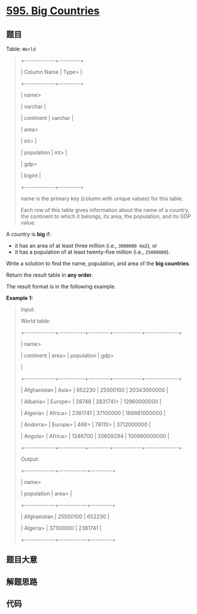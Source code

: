 # [595. Big Countries](https://leetcode.com/problems/big-countries/)

## 题目

Table: `World`

> 
> 
> 
> 
> 
> +-------------+---------+
> 
> | Column Name | Type> 
> |
> 
> +-------------+---------+
> 
> | name> 
> > 
> | varchar |
> 
> | continent   | varchar |
> 
> | area> 
> > 
> | int> 
>  |
> 
> | population  | int> 
>  |
> 
> | gdp> 
> > 
>  | bigint  |
> 
> +-------------+---------+
> 
> name is the primary key (column with unique values) for this table.
> 
> Each row of this table gives information about the name of a country, the continent to which it belongs, its area, the population, and its GDP value.
> 
> 



A country is **big** if:

  * it has an area of at least three million (i.e., `3000000 km2`), or
  * it has a population of at least twenty-five million (i.e., `25000000`).

Write a solution to find the name, population, and area of the **big
countries**.

Return the result table in **any order**.

The result format is in the following example.



**Example 1:**

> Input: 
> 
> World table:
> 
> +-------------+-----------+---------+------------+--------------+
> 
> | name> 
> > 
> | continent | area> 
> | population | gdp> 
> > 
>   |
> 
> +-------------+-----------+---------+------------+--------------+
> 
> | Afghanistan | Asia> 
>   | 652230  | 25500100   | 20343000000  |
> 
> | Albania> 
>  | Europe> 
> | 28748   | 2831741> 
> | 12960000000  |
> 
> | Algeria> 
>  | Africa> 
> | 2381741 | 37100000   | 188681000000 |
> 
> | Andorra> 
>  | Europe> 
> | 468> 
>  | 78115> 
>   | 3712000000   |
> 
> | Angola> 
>   | Africa> 
> | 1246700 | 20609294   | 100990000000 |
> 
> +-------------+-----------+---------+------------+--------------+
> 
> Output: 
> 
> +-------------+------------+---------+
> 
> | name> 
> > 
> | population | area> 
> |
> 
> +-------------+------------+---------+
> 
> | Afghanistan | 25500100   | 652230  |
> 
> | Algeria> 
>  | 37100000   | 2381741 |
> 
> +-------------+------------+---------+
> 
> 


## 题目大意

## 解题思路

## 代码

```javascript

```


